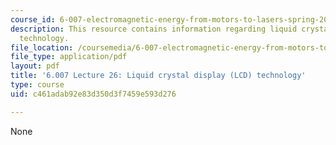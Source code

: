 ```yaml
---
course_id: 6-007-electromagnetic-energy-from-motors-to-lasers-spring-2011
description: This resource contains information regarding liquid crystal display (LCD)
  technology.
file_location: /coursemedia/6-007-electromagnetic-energy-from-motors-to-lasers-spring-2011/c461adab92e83d350d3f7459e593d276_MIT6_007S11_lec26.pdf
file_type: application/pdf
layout: pdf
title: '6.007 Lecture 26: Liquid crystal display (LCD) technology'
type: course
uid: c461adab92e83d350d3f7459e593d276

---
```

None